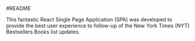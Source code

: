 #README

This fantastic React Single Page Application (SPA) was developed to provide the best user experience to follow-up of the New York Times (NYT) Bestsellers Books list updates.